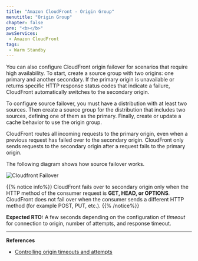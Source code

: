 ```yaml
---
title: "Amazon CloudFront - Origin Group"
menutitle: "Origin Group"
chapter: false
pre: "<b></b>"
awsServices: 
 - Amazon CloudFront
tags: 
 - Warm Standby
---
```



You can also configure CloudFront origin failover for scenarios that require high availability. To start, create a source group with two origins: one primary and another secondary. If the primary origin is unavailable or returns specific HTTP response status codes that indicate a failure, CloudFront automatically switches to the secondary origin.

To configure source failover, you must have a distribution with at least two sources. Then create a source group for the distribution that includes two sources, defining one of them as the primary. Finally, create or update a cache behavior to use the origin group.

CloudFront routes all incoming requests to the primary origin, even when a previous request has failed over to the secondary origin. CloudFront only sends requests to the secondary origin after a request fails to the primary origin.

The following diagram shows how source failover works.

![Cloudfront Failover](/images/cloudfront-failover.png)

{{% notice info%}}
CloudFront fails over to secondary origin only when the HTTP method of the consumer request is **GET, HEAD, or OPTIONS**. CloudFront does not fail over when the consumer sends a different HTTP method (for example POST, PUT, etc.).
{{% /notice%}}

**Expected RTO:** A few seconds depending on the configuration of *timeout* for connection to origin, number of attempts, and response timeout.

---
**References**

- [Controlling origin timeouts and attempts](https://docs.aws.amazon.com/AmazonCloudFront/latest/DeveloperGuide/high_availability_origin_failover.html#controlling-attempts-and-timeouts)
